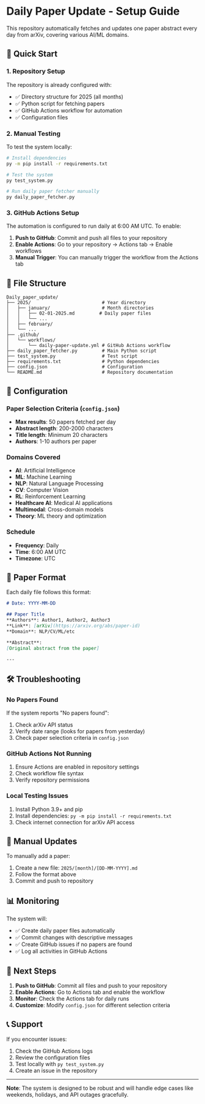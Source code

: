 # Daily Paper Update - Setup Guide

This repository automatically fetches and updates one paper abstract every day from arXiv, covering various AI/ML domains.

## 🚀 Quick Start

### 1. Repository Setup
The repository is already configured with:
- ✅ Directory structure for 2025 (all months)
- ✅ Python script for fetching papers
- ✅ GitHub Actions workflow for automation
- ✅ Configuration files

### 2. Manual Testing
To test the system locally:

```bash
# Install dependencies
py -m pip install -r requirements.txt

# Test the system
py test_system.py

# Run daily paper fetcher manually
py daily_paper_fetcher.py
```

### 3. GitHub Actions Setup
The automation is configured to run daily at 6:00 AM UTC. To enable:

1. **Push to GitHub**: Commit and push all files to your repository
2. **Enable Actions**: Go to your repository → Actions tab → Enable workflows
3. **Manual Trigger**: You can manually trigger the workflow from the Actions tab

## 📁 File Structure

```
Daily_paper_update/
├── 2025/                          # Year directory
│   ├── january/                   # Month directories
│   │   ├── 02-01-2025.md         # Daily paper files
│   │   └── ...
│   ├── february/
│   └── ...
├── .github/
│   └── workflows/
│       └── daily-paper-update.yml # GitHub Actions workflow
├── daily_paper_fetcher.py         # Main Python script
├── test_system.py                 # Test script
├── requirements.txt               # Python dependencies
├── config.json                    # Configuration
└── README.md                      # Repository documentation
```

## 🔧 Configuration

### Paper Selection Criteria (`config.json`)
- **Max results**: 50 papers fetched per day
- **Abstract length**: 200-2000 characters
- **Title length**: Minimum 20 characters
- **Authors**: 1-10 authors per paper

### Domains Covered
- **AI**: Artificial Intelligence
- **ML**: Machine Learning
- **NLP**: Natural Language Processing
- **CV**: Computer Vision
- **RL**: Reinforcement Learning
- **Healthcare AI**: Medical AI applications
- **Multimodal**: Cross-domain models
- **Theory**: ML theory and optimization

### Schedule
- **Frequency**: Daily
- **Time**: 6:00 AM UTC
- **Timezone**: UTC

## 📝 Paper Format

Each daily file follows this format:

```markdown
# Date: YYYY-MM-DD

## Paper Title
**Authors**: Author1, Author2, Author3  
**Link**: [arXiv](https://arxiv.org/abs/paper-id)  
**Domain**: NLP/CV/ML/etc  

**Abstract**: 
[Original abstract from the paper]

---
```

## 🛠️ Troubleshooting

### No Papers Found
If the system reports "No papers found":
1. Check arXiv API status
2. Verify date range (looks for papers from yesterday)
3. Check paper selection criteria in `config.json`

### GitHub Actions Not Running
1. Ensure Actions are enabled in repository settings
2. Check workflow file syntax
3. Verify repository permissions

### Local Testing Issues
1. Install Python 3.9+ and pip
2. Install dependencies: `py -m pip install -r requirements.txt`
3. Check internet connection for arXiv API access

## 🔄 Manual Updates

To manually add a paper:

1. Create a new file: `2025/[month]/[DD-MM-YYYY].md`
2. Follow the format above
3. Commit and push to repository

## 📊 Monitoring

The system will:
- ✅ Create daily paper files automatically
- ✅ Commit changes with descriptive messages
- ✅ Create GitHub issues if no papers are found
- ✅ Log all activities in GitHub Actions

## 🎯 Next Steps

1. **Push to GitHub**: Commit all files and push to your repository
2. **Enable Actions**: Go to Actions tab and enable the workflow
3. **Monitor**: Check the Actions tab for daily runs
4. **Customize**: Modify `config.json` for different selection criteria

## 📞 Support

If you encounter issues:
1. Check the GitHub Actions logs
2. Review the configuration files
3. Test locally with `py test_system.py`
4. Create an issue in the repository

---

**Note**: The system is designed to be robust and will handle edge cases like weekends, holidays, and API outages gracefully.
